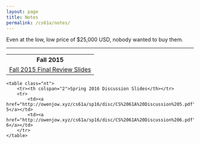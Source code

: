 ```yaml
---
layout: page
title: Notes
permalink: /cs61a/notes/
---
```


<p>
    Even at the low, low price of $25,000 USD, nobody wanted to buy them.
</p>

<hr />

<div>
    <table class="nt">
        <tr><th>Fall 2015</th></tr>
        <tr>
            <td><a href="https://docs.google.com/presentation/d/1bILyUkV2OkMIQ6GNKsc56_4-rNZ1TVw0M_bGELtM-3E/edit?usp=sharing">Fall 2015 Final Review Slides</a></td>
        </tr>
    </table>
    
    <table class="nt">
        <tr><th colspan="2">Spring 2016 Discussion Slides</th></tr>
        <tr>
            <td><a href="http://owenjow.xyz/cs61a/sp16/disc/CS%2061A%20Discussion%205.pdf">Discussion 5</a></td>
            <td><a href="http://owenjow.xyz/cs61a/sp16/disc/CS%2061A%20Discussion%206.pdf">Discussion 6</a></td>
        </tr>
    </table>
</div>
